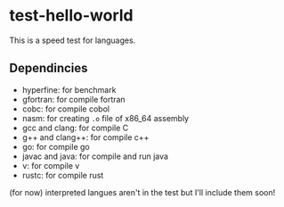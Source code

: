 # test-hello-world

This is a speed test for languages.

## Dependincies

- hyperfine: for benchmark
- gfortran: for compile fortran
- cobc: for compile cobol
- nasm: for creating `.o` file of x86_64 assembly 
- gcc and clang: for compile C
- g++ and clang++: for compile c++
- go: for compile go
- javac and java: for compile and run java
- v: for compile v
- rustc: for compile rust

(for now) interpreted langues aren't in the test but I'll include them soon!
